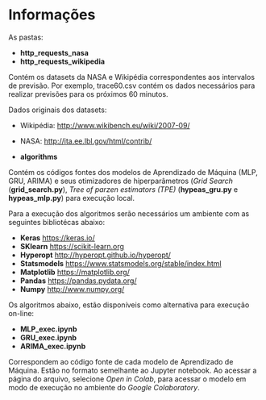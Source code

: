 # Informações

As pastas:
-  **http_requests_nasa** 
- **http_requests_wikipedia**

Contém os datasets da NASA e Wikipédia correspondentes aos intervalos de previsão. Por exemplo, trace60.csv contém os dados necessários para realizar previsões para os próximos 60 minutos.

Dados originais dos datasets:
- Wikipédia: http://www.wikibench.eu/wiki/2007-09/
- NASA: http://ita.ee.lbl.gov/html/contrib/

- **algorithms**

Contém os códigos fontes dos modelos de Aprendizado de Máquina (MLP, GRU, ARIMA) e seus otimizadores de hiperparâmetros (*Grid Search* (**grid_search.py**), *Tree of parzen estimators (TPE)* (**hypeas_gru.py** e **hypeas_mlp.py**) para execução local.

Para a execução dos algoritmos serão necessários um ambiente com as seguintes bibliotécas abaixo:

- **Keras** https://keras.io/
- **SKlearn** https://scikit-learn.org
- **Hyperopt** http://hyperopt.github.io/hyperopt/
- **Statsmodels** https://www.statsmodels.org/stable/index.html
- **Matplotlib** https://matplotlib.org/
- **Pandas** https://pandas.pydata.org/
- **Numpy** http://www.numpy.org/

Os algoritmos abaixo, estão disponíveis como alternativa para  execução on-line:
- **MLP_exec.ipynb**
- **GRU_exec.ipynb**
- **ARIMA_exec.ipynb**

Correspondem ao código fonte de cada modelo de Aprendizado de Máquina. Estão no formato semelhante ao Jupyter notebook. 
Ao acessar a página do arquivo, selecione *Open in Colab*, para acessar o modelo em modo de execução no ambiente do *Google Colaboratory*.
